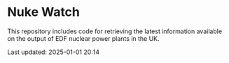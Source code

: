 # Nuke Watch

This repository includes code for retrieving the latest information available on the output of EDF nuclear power plants in the UK.

Last updated: 2025-01-01 20:14